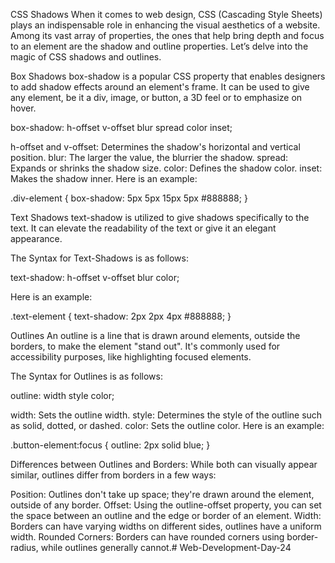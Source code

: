 CSS Shadows
When it comes to web design, CSS (Cascading Style Sheets) plays an indispensable role in enhancing the visual aesthetics of a website. Among its vast array of properties, the ones that help bring depth and focus to an element are the shadow and outline properties. Let’s delve into the magic of CSS shadows and outlines.

Box Shadows
box-shadow is a popular CSS property that enables designers to add shadow effects around an element's frame. It can be used to give any element, be it a div, image, or button, a 3D feel or to emphasize on hover.

box-shadow: h-offset v-offset blur spread color inset;

h-offset and v-offset: Determines the shadow's horizontal and vertical position.
blur: The larger the value, the blurrier the shadow.
spread: Expands or shrinks the shadow size.
color: Defines the shadow color.
inset: Makes the shadow inner.
Here is an example:

.div-element { box-shadow: 5px 5px 15px 5px #888888; }

Text Shadows
text-shadow is utilized to give shadows specifically to the text. It can elevate the readability of the text or give it an elegant appearance.

The Syntax for Text-Shadows is as follows:

text-shadow: h-offset v-offset blur color;

Here is an example:

.text-element { text-shadow: 2px 2px 4px #888888; }

Outlines
An outline is a line that is drawn around elements, outside the borders, to make the element "stand out". It's commonly used for accessibility purposes, like highlighting focused elements.

The Syntax for Outlines is as follows:

outline: width style color;

width: Sets the outline width.
style: Determines the style of the outline such as solid, dotted, or dashed.
color: Sets the outline color.
Here is an example:

.button-element:focus { outline: 2px solid blue; }

Differences between Outlines and Borders:
While both can visually appear similar, outlines differ from borders in a few ways:

Position: Outlines don't take up space; they're drawn around the element, outside of any border.
Offset: Using the outline-offset property, you can set the space between an outline and the edge or border of an element.
Width: Borders can have varying widths on different sides, outlines have a uniform width.
Rounded Corners: Borders can have rounded corners using border-radius, while outlines generally cannot.# Web-Development-Day-24
